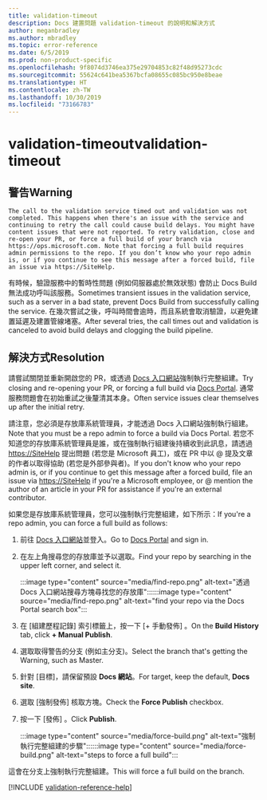 ```yaml
---
title: validation-timeout
description: Docs 建置問題 validation-timeout 的說明和解決方式
author: meganbradley
ms.author: mbradley
ms.topic: error-reference
ms.date: 6/5/2019
ms.prod: non-product-specific
ms.openlocfilehash: 9f8074d3746ea375e29704853c82f48d95273cdc
ms.sourcegitcommit: 55624c641bea5367bcfa08655c085bc950e8beae
ms.translationtype: HT
ms.contentlocale: zh-TW
ms.lasthandoff: 10/30/2019
ms.locfileid: "73166783"
---
```

# <a name="validation-timeout"></a><span data-ttu-id="fe66d-103">validation-timeout</span><span class="sxs-lookup"><span data-stu-id="fe66d-103">validation-timeout</span></span>

## <a name="warning"></a><span data-ttu-id="fe66d-104">警告</span><span class="sxs-lookup"><span data-stu-id="fe66d-104">Warning</span></span>

`The call to the validation service timed out and validation was not completed. This happens when there's an issue with the service and continuing to retry the call could cause build delays. You might have content issues that were not reported. To retry validation, close and re-open your PR, or force a full build of your branch via https://ops.microsoft.com. Note that forcing a full build requires admin permissions to the repo. If you don’t know who your repo admin is, or if you continue to see this message after a forced build, file an issue via https://SiteHelp.`

<span data-ttu-id="fe66d-105">有時候，驗證服務中的暫時性問題 (例如伺服器處於無效狀態) 會防止 Docs Build 無法成功呼叫該服務。</span><span class="sxs-lookup"><span data-stu-id="fe66d-105">Sometimes transient issues in the validation service, such as a server in a bad state, prevent Docs Build from successfully calling the service.</span></span> <span data-ttu-id="fe66d-106">在幾次嘗試之後，呼叫時間會逾時，而且系統會取消驗證，以避免建置延遲及建置管線堵塞。</span><span class="sxs-lookup"><span data-stu-id="fe66d-106">After several tries, the call times out and validation is canceled to avoid build delays and clogging the build pipeline.</span></span>

## <a name="resolution"></a><span data-ttu-id="fe66d-107">解決方式</span><span class="sxs-lookup"><span data-stu-id="fe66d-107">Resolution</span></span>

<span data-ttu-id="fe66d-108">請嘗試關閉並重新開啟您的 PR，或透過 [Docs 入口網站](https://ops.microsoft.com/#/)強制執行完整組建。</span><span class="sxs-lookup"><span data-stu-id="fe66d-108">Try closing and re-opening your PR, or forcing a full build via [Docs Portal](https://ops.microsoft.com/#/).</span></span> <span data-ttu-id="fe66d-109">通常服務問題會在初始重試之後釐清其本身。</span><span class="sxs-lookup"><span data-stu-id="fe66d-109">Often service issues clear themselves up after the initial retry.</span></span>

<span data-ttu-id="fe66d-110">請注意，您必須是存放庫系統管理員，才能透過 Docs 入口網站強制執行組建。</span><span class="sxs-lookup"><span data-stu-id="fe66d-110">Note that you must be a repo admin to force a build via Docs Portal.</span></span> <span data-ttu-id="fe66d-111">若您不知道您的存放庫系統管理員是誰，或在強制執行組建後持續收到此訊息，請透過 [https://SiteHelp](https://SiteHelp) 提出問題 (若您是 Microsoft 員工)，或在 PR 中以 @ 提及文章的作者以取得協助 (若您是外部參與者)。</span><span class="sxs-lookup"><span data-stu-id="fe66d-111">If you don't know who your repo admin is, or if you continue to get this message after a forced build, file an issue via [https://SiteHelp](https://SiteHelp) if you're a Microsoft employee, or @ mention the author of an article in your PR for assistance if you're an external contributor.</span></span>

<span data-ttu-id="fe66d-112">如果您是存放庫系統管理員，您可以強制執行完整組建，如下所示：</span><span class="sxs-lookup"><span data-stu-id="fe66d-112">If you're a repo admin, you can force a full build as follows:</span></span>

1. <span data-ttu-id="fe66d-113">前往 [Docs 入口網站](https://ops.microsoft.com/#/)並登入。</span><span class="sxs-lookup"><span data-stu-id="fe66d-113">Go to [Docs Portal](https://ops.microsoft.com/#/) and sign in.</span></span>
1. <span data-ttu-id="fe66d-114">在左上角搜尋您的存放庫並予以選取。</span><span class="sxs-lookup"><span data-stu-id="fe66d-114">Find your repo by searching in the upper left corner, and select it.</span></span>

   <span data-ttu-id="fe66d-115">:::image type="content" source="media/find-repo.png" alt-text="透過 Docs 入口網站搜尋方塊尋找您的存放庫":::</span><span class="sxs-lookup"><span data-stu-id="fe66d-115">:::image type="content" source="media/find-repo.png" alt-text="find your repo via the Docs Portal search box":::</span></span>
1. <span data-ttu-id="fe66d-116">在 [組建歷程記錄]  索引標籤上，按一下 [+ 手動發佈]  。</span><span class="sxs-lookup"><span data-stu-id="fe66d-116">On the **Build History** tab, click **+ Manual Publish**.</span></span>
1. <span data-ttu-id="fe66d-117">選取取得警告的分支 (例如主分支)。</span><span class="sxs-lookup"><span data-stu-id="fe66d-117">Select the branch that's getting the Warning, such as Master.</span></span>
1. <span data-ttu-id="fe66d-118">針對 [目標]，請保留預設 **Docs 網站**。</span><span class="sxs-lookup"><span data-stu-id="fe66d-118">For target, keep the default, **Docs site**.</span></span>
1. <span data-ttu-id="fe66d-119">選取 [強制發佈]  核取方塊。</span><span class="sxs-lookup"><span data-stu-id="fe66d-119">Check the **Force Publish** checkbox.</span></span>
1. <span data-ttu-id="fe66d-120">按一下 [發佈]  。</span><span class="sxs-lookup"><span data-stu-id="fe66d-120">Click **Publish**.</span></span>

   <span data-ttu-id="fe66d-121">:::image type="content" source="media/force-build.png" alt-text="強制執行完整組建的步驟":::</span><span class="sxs-lookup"><span data-stu-id="fe66d-121">:::image type="content" source="media/force-build.png" alt-text="steps to force a full build":::</span></span>

<span data-ttu-id="fe66d-122">這會在分支上強制執行完整組建。</span><span class="sxs-lookup"><span data-stu-id="fe66d-122">This will force a full build on the branch.</span></span>

<!--make sure to add this file to your includes folder and verify the path-->
[!INCLUDE [validation-reference-help](includes/validation-reference-help.md)]
